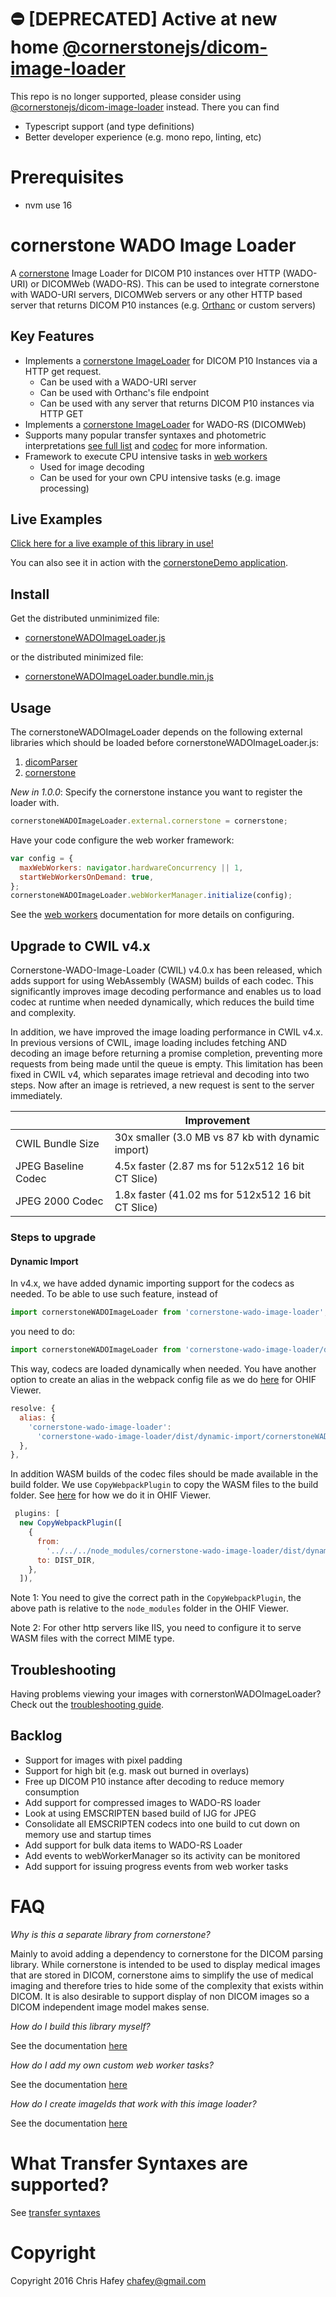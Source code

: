 # :no_entry: [DEPRECATED] Active at new home [@cornerstonejs/dicom-image-loader](https://github.com/cornerstonejs/cornerstone3D-beta/tree/main/packages/dicomImageLoader)

This repo is no longer supported, please consider using
[@cornerstonejs/dicom-image-loader](https://github.com/cornerstonejs/cornerstone3D-beta/tree/main/packages/dicomImageLoader)
instead. There you can find

- Typescript support (and type definitions)
- Better developer experience (e.g. mono repo, linting, etc)

# Prerequisites

- nvm use 16

# cornerstone WADO Image Loader

A [cornerstone](https://github.com/cornerstonejs/cornerstone) Image Loader for
DICOM P10 instances over HTTP (WADO-URI) or DICOMWeb (WADO-RS). This can be used
to integrate cornerstone with WADO-URI servers, DICOMWeb servers or any other
HTTP based server that returns DICOM P10 instances (e.g.
[Orthanc](http://www.orthanc-server.com/) or custom servers)

## Key Features

- Implements a
  [cornerstone ImageLoader](https://github.com/cornerstonejs/cornerstone/wiki/ImageLoader)
  for DICOM P10 Instances via a HTTP get request.
  - Can be used with a WADO-URI server
  - Can be used with Orthanc's file endpoint
  - Can be used with any server that returns DICOM P10 instances via HTTP GET
- Implements a
  [cornerstone ImageLoader](https://github.com/cornerstonejs/cornerstone/wiki/ImageLoader)
  for WADO-RS (DICOMWeb)
- Supports many popular transfer syntaxes and photometric interpretations
  [see full list](https://github.com/cornerstonejs/cornerstoneWADOImageLoader/blob/master/docs/TransferSyntaxes.md)
  and [codec](docs/Codecs.md) for more information.
- Framework to execute CPU intensive tasks in [web workers](docs/WebWorkers.md)
  - Used for image decoding
  - Can be used for your own CPU intensive tasks (e.g. image processing)

## Live Examples

[Click here for a live example of this library in use!](http://rawgithub.com/cornerstonejs/cornerstoneWADOImageLoader/master/examples/index.html)

You can also see it in action with the
[cornerstoneDemo application](https://github.com/chafey/cornerstoneDemo).

## Install

Get the distributed unminimized file:

- [cornerstoneWADOImageLoader.js](https://unpkg.com/cornerstone-wado-image-loader)

or the distributed minimized file:

- [cornerstoneWADOImageLoader.bundle.min.js](https://unpkg.com/cornerstone-wado-image-loader)

## Usage

The cornerstoneWADOImageLoader depends on the following external libraries which
should be loaded before cornerstoneWADOImageLoader.js:

1. [dicomParser](https://github.com/cornerstonejs/dicomParser)
2. [cornerstone](https://github.com/cornerstonejs/cornerstone)

_New in 1.0.0_: Specify the cornerstone instance you want to register the loader
with.

```javascript
cornerstoneWADOImageLoader.external.cornerstone = cornerstone;
```

Have your code configure the web worker framework:

```javascript
var config = {
  maxWebWorkers: navigator.hardwareConcurrency || 1,
  startWebWorkersOnDemand: true,
};
cornerstoneWADOImageLoader.webWorkerManager.initialize(config);
```

See the [web workers](docs/WebWorkers.md) documentation for more details on
configuring.

## Upgrade to CWIL v4.x

Cornerstone-WADO-Image-Loader (CWIL) v4.0.x has been released, which adds
support for using WebAssembly (WASM) builds of each codec. This significantly
improves image decoding performance and enables us to load codec at runtime when
needed dynamically, which reduces the build time and complexity.

In addition, we have improved the image loading performance in CWIL v4.x. In
previous versions of CWIL, image loading includes fetching AND decoding an image
before returning a promise completion, preventing more requests from being made
until the queue is empty. This limitation has been fixed in CWIL v4, which
separates image retrieval and decoding into two steps. Now after an image is
retrieved, a new request is sent to the server immediately.

|                     | Improvement                                        |
| ------------------- | -------------------------------------------------- |
| CWIL Bundle Size    | 30x smaller (3.0 MB vs 87 kb with dynamic import)  |
| JPEG Baseline Codec | 4.5x faster (2.87 ms for 512x512 16 bit CT Slice)  |
| JPEG 2000 Codec     | 1.8x faster (41.02 ms for 512x512 16 bit CT Slice) |

### Steps to upgrade

#### Dynamic Import

In v4.x, we have added dynamic importing support for the codecs as needed. To be
able to use such feature, instead of

```js
import cornerstoneWADOImageLoader from 'cornerstone-wado-image-loader';
```

you need to do:

```js
import cornerstoneWADOImageLoader from 'cornerstone-wado-image-loader/dist/dynamic-import/cornerstoneWADOImageLoader.min.js';
```

This way, codecs are loaded dynamically when needed. You have another option to
create an alias in the webpack config file as we do
[here](https://github.com/OHIF/Viewers/blob/33307d3cd28599cbb4d7189560afdd7f65033ab8/platform/viewer/.webpack/webpack.pwa.js#L65)
for OHIF Viewer.

```js
resolve: {
  alias: {
    'cornerstone-wado-image-loader':
      'cornerstone-wado-image-loader/dist/dynamic-import/cornerstoneWADOImageLoader.min.js',
  },
},
```

In addition WASM builds of the codec files should be made available in the build
folder. We use `CopyWebpackPlugin` to copy the WASM files to the build folder.
See
[here](https://github.com/OHIF/Viewers/blob/33307d3cd28599cbb4d7189560afdd7f65033ab8/platform/viewer/.webpack/webpack.pwa.js#L100)
for how we do it in OHIF Viewer.

```js
 plugins: [
  new CopyWebpackPlugin([
    {
      from:
        '../../../node_modules/cornerstone-wado-image-loader/dist/dynamic-import',
      to: DIST_DIR,
    },
  ]),
```

Note 1: You need to give the correct path in the `CopyWebpackPlugin`, the above
path is relative to the `node_modules` folder in the OHIF Viewer.

Note 2: For other http servers like IIS, you need to configure it to serve WASM
files with the correct MIME type.

## Troubleshooting

Having problems viewing your images with cornerstonWADOImageLoader? Check out
the
[troubleshooting guide](https://github.com/cornerstonejs/cornerstoneWADOImageLoader/wiki/troubleshooting).

## Backlog

- Support for images with pixel padding
- Support for high bit (e.g. mask out burned in overlays)
- Free up DICOM P10 instance after decoding to reduce memory consumption
- Add support for compressed images to WADO-RS loader
- Look at using EMSCRIPTEN based build of IJG for JPEG
- Consolidate all EMSCRIPTEN codecs into one build to cut down on memory use and
  startup times
- Add support for bulk data items to WADO-RS Loader
- Add events to webWorkerManager so its activity can be monitored
- Add support for issuing progress events from web worker tasks

# FAQ

_Why is this a separate library from cornerstone?_

Mainly to avoid adding a dependency to cornerstone for the DICOM parsing
library. While cornerstone is intended to be used to display medical images that
are stored in DICOM, cornerstone aims to simplify the use of medical imaging and
therefore tries to hide some of the complexity that exists within DICOM. It is
also desirable to support display of non DICOM images so a DICOM independent
image model makes sense.

_How do I build this library myself?_

See the documentation [here](docs/Building.md)

_How do I add my own custom web worker tasks?_

See the documentation [here](docs/WebWorkers.md)

_How do I create imageIds that work with this image loader?_

See the documentation [here](docs/ImageIds.md)

# What Transfer Syntaxes are supported?

See [transfer syntaxes](docs/TransferSyntaxes.md)

# Copyright

Copyright 2016 Chris Hafey [chafey@gmail.com](mailto:chafey@gmail.com)

<!--
  LINKS
-->

<!-- prettier-ignore-start -->

[license-image]: http://img.shields.io/badge/license-MIT-blue.svg?style=flat
[license-url]: LICENSE

[npm-url]: https://npmjs.org/package/cornerstone-wado-image-loader
[npm-version-image]: http://img.shields.io/npm/v/cornerstone-wado-image-loader.svg?style=flat
[npm-downloads-image]: http://img.shields.io/npm/dm/cornerstone-wado-image-loader.svg?style=flat

[travis-url]: http://travis-ci.org/cornerstonejs/cornerstoneWADOImageLoader
[travis-image]: https://travis-ci.org/cornerstonejs/cornerstoneWADOImageLoader.svg?branch=master

[coverage-url]: https://coveralls.io/github/cornerstonejs/cornerstoneWADOImageLoader?branch=master
[coverage-image]: https://coveralls.io/repos/github/cornerstonejs/cornerstoneWADOImageLoader/badge.svg?branch=master

<!-- prettier-ignore-end -->

```

```
